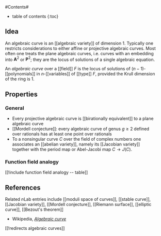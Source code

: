 
#Contents#
* table of contents
{:toc}

## Idea

An algebraic curve is an [[algebraic variety]] of dimension $1$. Typically
one restricts considerations to either affine or projective algebraic curves. Most often one treats the plane algebraic curves, i.e. curves
with an embedding into $\mathbf{A}^2$ or $\mathbf{P}^2$; they are the locus of solutions of a single algebraic equation.

An _algebraic curve_ over a [[field]] $F$ is the locus of solutions of $(n-1)$-[[polynomials]] in $n$-[[variables]] of [[type]] $F$, provided the 
Krull dimension of the ring is $1$.


## Properties

### General

* Every projective algebraic curve is [[birationally equivalent]] to a plane algebraic curve
* [[Mordell conjecture]]: every algebraic curve of genus $g\geq 2$ defined over rationals has at least one point over rationals
* To a nonsingular curve $C$ over the field of complex numbers one associates an [[abelian variety]], namely its [[Jacobian variety]] together with the period map or Abel-Jacobi map $C\to J(C)$.

### Function field analogy

[[!include function field analogy -- table]]

## References

Related $n$Lab entries include [[moduli space of curves]], [[stable curve]], [[Jacobian variety]], [[Mordell conjecture]], [[Riemann surface]],
[[elliptic curve]], [[Bezout's theorem]]

* Wikipedia, _[Algebraic curve](http://en.wikipedia.org/wiki/Algebraic_curve)_

[[!redirects algebraic curves]]

